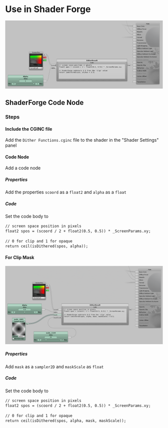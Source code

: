 # Use in Shader Forge
![Shader Forge Example](shaderforge-example.png)

## ShaderForge Code Node
### Steps
#### Include the CGINC file
Add the `Dither Functions.cginc` file to the shader in the "Shader Settings" panel

#### Code Node
Add a code node

##### Properties
Add the properties `scoord` as a `float2` and `alpha` as a `float`

##### Code
Set the code body to
```hlsl
// screen space position in pixels
float2 spos = (scoord / 2 + float2(0.5, 0.5)) * _ScreenParams.xy;

// 0 for clip and 1 for opaque
return ceil(isDithered(spos, alpha));
```

#### For Clip Mask
![Shader Forge Example](shaderforge-mask-example.png)

##### Properties
Add `mask` as a `sampler2D` and `maskScale` as `float`

##### Code
Set the code body to
```hlsl
// screen space position in pixels
float2 spos = (scoord / 2 + float2(0.5, 0.5)) * _ScreenParams.xy;

// 0 for clip and 1 for opaque
return ceil(isDithered(spos, alpha, mask, maskScale));
```
